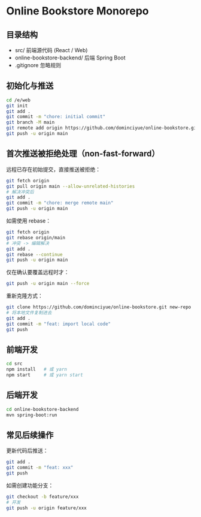 # Online Bookstore Monorepo

## 目录结构
- src/ 前端源代码 (React / Web)
- online-bookstore-backend/ 后端 Spring Boot
- .gitignore 忽略规则

## 初始化与推送
```bash
cd /e/web
git init
git add .
git commit -m "chore: initial commit"
git branch -M main
git remote add origin https://github.com/dominciyue/online-bookstore.git
git push -u origin main
```

## 首次推送被拒绝处理（non-fast-forward）
远程已存在初始提交，直接推送被拒绝：
```bash
git fetch origin
git pull origin main --allow-unrelated-histories
# 解决冲突后
git add .
git commit -m "chore: merge remote main"
git push -u origin main
```
如需使用 rebase：
```bash
git fetch origin
git rebase origin/main
# 冲突 -> 编辑解决
git add .
git rebase --continue
git push -u origin main
```
仅在确认要覆盖远程时才：
```bash
git push -u origin main --force
```
重新克隆方式：
```bash
git clone https://github.com/dominciyue/online-bookstore.git new-repo
# 将本地文件复制进去
git add .
git commit -m "feat: import local code"
git push
```

## 前端开发
```bash
cd src
npm install   # 或 yarn
npm start     # 或 yarn start
```

## 后端开发
```bash
cd online-bookstore-backend
mvn spring-boot:run
```

## 常见后续操作
更新代码后推送：
```bash
git add .
git commit -m "feat: xxx"
git push
```

如需创建功能分支：
```bash
git checkout -b feature/xxx
# 开发
git push -u origin feature/xxx
```
